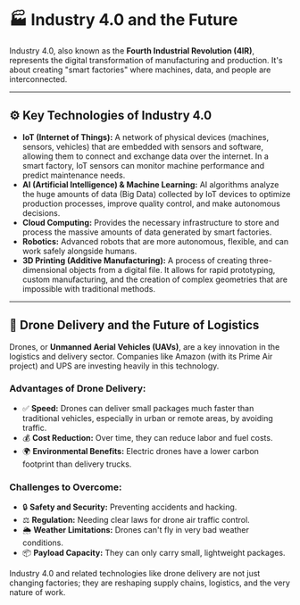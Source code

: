 # 🏭 Industry 4.0 and the Future

Industry 4.0, also known as the **Fourth Industrial Revolution (4IR)**, represents the digital transformation of manufacturing and production. It's about creating "smart factories" where machines, data, and people are interconnected.

---

## ⚙️ Key Technologies of Industry 4.0

*   **IoT (Internet of Things):** A network of physical devices (machines, sensors, vehicles) that are embedded with sensors and software, allowing them to connect and exchange data over the internet. In a smart factory, IoT sensors can monitor machine performance and predict maintenance needs.
*   **AI (Artificial Intelligence) & Machine Learning:** AI algorithms analyze the huge amounts of data (Big Data) collected by IoT devices to optimize production processes, improve quality control, and make autonomous decisions.
*   **Cloud Computing:** Provides the necessary infrastructure to store and process the massive amounts of data generated by smart factories.
*   **Robotics:** Advanced robots that are more autonomous, flexible, and can work safely alongside humans.
*   **3D Printing (Additive Manufacturing):** A process of creating three-dimensional objects from a digital file. It allows for rapid prototyping, custom manufacturing, and the creation of complex geometries that are impossible with traditional methods.

---

## 🚚 Drone Delivery and the Future of Logistics

Drones, or **Unmanned Aerial Vehicles (UAVs)**, are a key innovation in the logistics and delivery sector. Companies like Amazon (with its Prime Air project) and UPS are investing heavily in this technology.

### Advantages of Drone Delivery:
*   ✅ **Speed:** Drones can deliver small packages much faster than traditional vehicles, especially in urban or remote areas, by avoiding traffic.
*   💰 **Cost Reduction:** Over time, they can reduce labor and fuel costs.
*   🌍 **Environmental Benefits:** Electric drones have a lower carbon footprint than delivery trucks.

### Challenges to Overcome:
*   🔒 **Safety and Security:** Preventing accidents and hacking.
*   ⚖️ **Regulation:** Needing clear laws for drone air traffic control.
*   🌦️ **Weather Limitations:** Drones can't fly in very bad weather conditions.
*   📦 **Payload Capacity:** They can only carry small, lightweight packages.

Industry 4.0 and related technologies like drone delivery are not just changing factories; they are reshaping supply chains, logistics, and the very nature of work.
